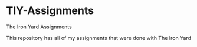 # TIY-Assignments
The Iron Yard Assignments


This repository has all of my assignments that were done with The Iron Yard
